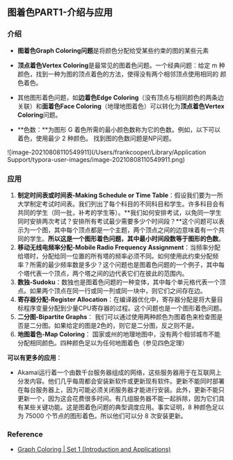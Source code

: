 ## 图着色PART1-介绍与应用

### 介绍

- **图着色Graph Coloring问题**是将颜色分配给受某些约束的图的某些元素
- **顶点着色Vertex Coloring**是最常见的图着色问题。一个经典问题：给定 m 种颜色，找到一种为图的顶点着色的方法，使得没有两个相邻顶点使用相同的
  颜色着色。
- 其他图形着色问题，如**边着色Edge Coloring**（没有顶点与相同颜色的两条边关联）和**面着色Face Coloring**（地理地图着色）可以转化为**顶点着色Vertex Coloring**问题。 

- **色数：**为图形 G 着色所需的最小颜色数称为它的色数。例如，以下可以着色，使用最少 2 种颜色。 找到图的色数问题是NP问题。

![image-20210808110549911](/Users/frankcooper/Library/Application Support/typora-user-images/image-20210808110549911.png)

### 应用

1. **制定时间表或时间表-Making Schedule or Time Table**：假设我们要为一所大学制定考试时间表。我们列出了每个科目的不同科目和学生。许多科目会有共同的学生（同一批，补考的学生等）。**我们如何安排考试，以免同一学生同时安排两次考试？安排所有考试最少需要多少个时间段？**这个问题可以表示为一个图，其中每个顶点都是一个主题，两个顶点之间的边意味着有一个共同的学生。**所以这是一个图形着色问题，其中最小时间段数等于图形的色数**。 
2. **移动无线电频率分配-Mobile Radio Frequency Assignment**：当频率分配给塔时，分配给同一位置的所有塔的频率必须不同。如何使用此约束分配频率？所需的最少频率数是多少？这个问题也是图着色问题的一个例子，其中每个塔代表一个顶点，两个塔之间的边代表它们在彼此的范围内。 
3. **数独-Sudoku**：数独也是图着色问题的一种变体，其中每个单元格代表一个顶点。如果两个顶点在同一行或同一列或同一块中，则它们之间存在边。 
4. **寄存器分配-Register Allocation**：在编译器优化中，寄存器分配是将大量目标程序变量分配到少量CPU寄存器的过程。这个问题也是一个图形着色问题。 
5. **二分图-Bipartite Graphs**： 我们可以通过使用两种颜色为图着色来检查图是否是二分图。如果给定的图是2色的，则它是二分图，反之则不是。
6. **地图着色-Map Coloring**： 国家或州的地理地图中，没有两个相邻城市不能分配相同颜色。四种颜色足以为任何地图着色（参见四色定理） 

**可以有更多的应用**：

- Akamai运行着一个由数千台服务器组成的网络，这些服务器用于在互联网上分发内容。他们几乎每周都会安装新软件或更新现有软件。更新不能同时部署在每台服务器上，因为可能必须关闭服务器才能进行安装。此外，更新不能只更新一个，因为这会花费很多时间。有几组服务器不能一起拆除，因为它们具有某些关键功能。这是图着色问题的典型调度应用。事实证明，8 种颜色足以为 75000 个节点的图形着色。所以他们可以分 8 次安装更新。 

### Reference

- [Graph Coloring | Set 1 (Introduction and Applications)](https://www.geeksforgeeks.org/graph-coloring-applications/)

